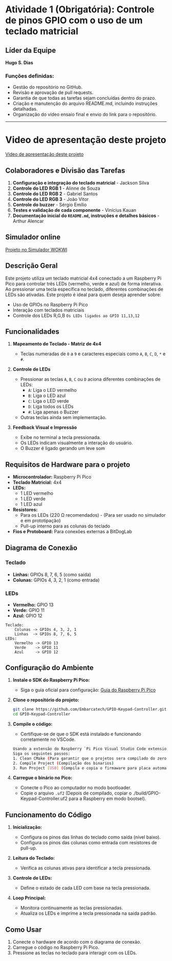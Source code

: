 # **Atividade 1 (Obrigatória): Controle de pinos GPIO com o uso de um teclado matricial**

## **Líder da Equipe**
**Hugo S. Dias**

### Funções definidas:
- Gestão do repositório no GitHub.
- Revisão e aprovação de pull requests.
- Garantia de que todas as tarefas sejam concluídas dentro do prazo.
- Criação e manutenção do arquivo README.md, incluindo instruções detalhadas.
- Organização do vídeo ensaio final e envio do link para o repositório.

---
# Video de apresentação deste projeto

[Video de apresentação deste projeto](https://drive.google.com/file/d/1aoHDodgtcem5vyiYCWFKmKKA3Xvj7X4c/view?usp=sharing "Video de apresentação deste projeto")


## **Colaboradores e Divisão das Tarefas**

1. **Configuração e integração do teclado matricial** - Jackson Silva
2. **Controle do LED RGB 1** - Alinne de Souza
3. **Controle do LED RGB 2** - Gabriel Santos
4. **Controle do LED RGB 3** - João Vitor 
5. **Controle do buzzer** - Sérgio Emílio
6. **Testes e validação de cada componente** - Vinícius Kauan
7. **Documentação inicial do `README.md`, instruções e detalhes básicos** - Arthur Alencar

## **Simulador online**

[Projeto no Simulador WOKWI](https://wokwi.com/projects/420095379931354113 "Projeto no Simulador WOKWI")

## Descrição Geral

Este projeto utiliza um teclado matricial 4x4 conectado a um Raspberry Pi Pico para controlar três LEDs (vermelho, verde e azul) de forma interativa. Ao pressionar uma tecla específica no teclado, diferentes combinações de LEDs são ativadas. Este projeto é ideal para quem deseja aprender sobre:

- Uso de GPIOs no Raspberry Pi Pico
- Interação com teclados matriciais
- Controle dos LEDs R,G,B `Os LEDs ligados ao GPIO 11,13,12`

## Funcionalidades

1. **Mapeamento de Teclado - Matriz de 4x4**

   - Teclas numeradas de `0` a `9` e caracteres especiais como `A`, `B`, `C`, `D`, `*` e `#`.

2. **Controle de LEDs**

   - Pressionar as teclas `A`, `B`, `C` ou `D` aciona diferentes combinações de LEDs:
     - `A`: Liga o LED vermelho
     - `B`: Liga o LED azul
     - `C`: Liga o LED verde
     - `D`: Liga todos os LEDs
     - `#`: Liga apenas o Buzzer
   - Outras teclas ainda sem implementação.

3. **Feedback Visual e Impressão**

   - Exibe no terminal a tecla pressionada.
   - Os LEDs indicam visualmente a interação do usuário.
   - O Buzzer é ligado gerando um leve som

## Requisitos de Hardware para o projeto

- **Microcontrolador:** Raspberry Pi Pico
- **Teclado Matricial:** 4x4
- **LEDs:**
  - 1 LED vermelho
  - 1 LED verde
  - 1 LED azul
- **Resistores:**
  - Para os LEDs (220 Ω recomendados) - (Para ser usado no simulador e em prototipação)
  - Pull-up interno para as colunas do teclado
- **Fios e Protoboard:** Para conexões externas a BitDogLab

## Diagrama de Conexão

### Teclado

####
- **Linhas:** GPIOs 8, 7, 6, 5 (como saída)
- **Colunas:** GPIOs 4, 3, 2, 1 (como entrada)

### LEDs

- **Vermelho:** GPIO 13
- **Verde:** GPIO 11
- **Azul:** GPIO 12

```
Teclado:
    Colunas -> GPIOs 4, 3, 2, 1
    Linhas  -> GPIOs 8, 7, 6, 5
LEDs:
    Vermelho -> GPIO 13
    Verde    -> GPIO 11
    Azul     -> GPIO 12
```

## Configuração do Ambiente

1. **Instale o SDK do Raspberry Pi Pico:**

   - Siga o guia oficial para configuração: [Guia do Raspberry Pi Pico](https://www.raspberrypi.com/documentation/microcontrollers/)

2. **Clone o repositório do projeto:**

   ```bash
   git clone https://github.com/Embarcatech/GPIO-Keypad-Controller.git
   cd GPIO-Keypad-Controller
   ```

3. **Compile o código:**

   - Certifique-se de que o SDK está instalado e funcionando corretamente no VSCode.

   ```bash
   Usando a extensão do Raspberry `Pi Pico Visual Studio Code extension`
   Siga os seguintes passos:
   1. Clean CMake (Para garantir que o projetos sera compilado do zero)
   2. Compile Project (Compilação dos binarios)
   3. Run Project [USB] (Compila e copia o firmaware para placa automaticamente)
   ```

4. **Carregue o binário no Pico:**

   - Conecte o Pico ao computador no modo bootloader.
   - Copie o arquivo `.uf2` (Depois de compilado, copiar o ./build/GPIO-Keypad-Controller.uf2  para a Raspberry em modo bootsel).

## Funcionamento do Código

1. **Inicialização:**

   - Configura os pinos das linhas do teclado como saída (nível baixo).
   - Configura os pinos das colunas como entrada com resistores de pull-up.

2. **Leitura do Teclado:**

   - Verifica as colunas ativas para identificar a tecla pressionada.

3. **Controle de LEDs:**

   - Define o estado de cada LED com base na tecla pressionada.

4. **Loop Principal:**

   - Monitora continuamente as teclas pressionadas.
   - Atualiza os LEDs e imprime a tecla pressionada na saida padrão.

## Como Usar

1. Conecte o hardware de acordo com o diagrama de conexão.
2. Carregue o código no Raspberry Pi Pico.
3. Pressione as teclas no teclado para interagir com os LEDs.

